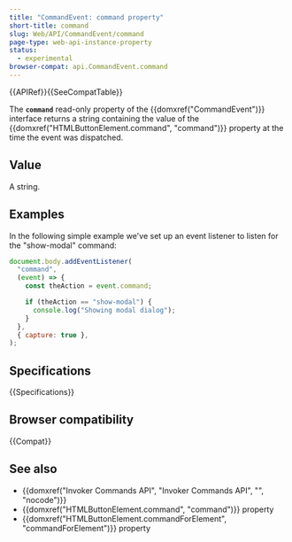 ```yaml
---
title: "CommandEvent: command property"
short-title: command
slug: Web/API/CommandEvent/command
page-type: web-api-instance-property
status:
  - experimental
browser-compat: api.CommandEvent.command
---
```


{{APIRef}}{{SeeCompatTable}}

The **`command`** read-only property of the {{domxref("CommandEvent")}} interface returns a string containing the value of the {{domxref("HTMLButtonElement.command", "command")}} property at the time the event was dispatched.

## Value

A string.

## Examples

In the following simple example we've set up an event listener to listen for the "show-modal" command:

```js
document.body.addEventListener(
  "command",
  (event) => {
    const theAction = event.command;

    if (theAction == "show-modal") {
      console.log("Showing modal dialog");
    }
  },
  { capture: true },
);
```

## Specifications

{{Specifications}}

## Browser compatibility

{{Compat}}

## See also

- {{domxref("Invoker Commands API", "Invoker Commands API", "", "nocode")}}
- {{domxref("HTMLButtonElement.command", "command")}} property
- {{domxref("HTMLButtonElement.commandForElement", "commandForElement")}} property
